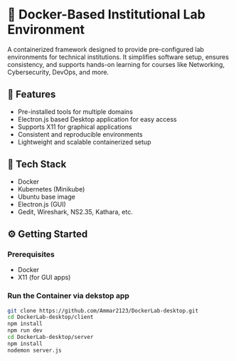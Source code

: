 # 🚀 Docker-Based Institutional Lab Environment

A containerized framework designed to provide pre-configured lab environments for technical institutions. It simplifies software setup, ensures consistency, and supports hands-on learning for courses like Networking, Cybersecurity, DevOps, and more.

## 🔧 Features
- Pre-installed tools for multiple domains
- Electron.js based Desktop application for easy access
- Supports X11 for graphical applications
- Consistent and reproducible environments
- Lightweight and scalable containerized setup

## 🧰 Tech Stack
- Docker
- Kubernetes (Minikube)
- Ubuntu base image
- Electron.js (GUI)
- Gedit, Wireshark, NS2.35, Kathara, etc.

## ⚙️ Getting Started

### Prerequisites
- Docker
- X11 (for GUI apps)

### Run the Container via dekstop app
```bash
git clone https://github.com/Ammar2123/DockerLab-desktop.git
cd DockerLab-desktop/client
npm install
npm run dev
cd DockerLab-desktop/server
npm install
nodemon server.js
